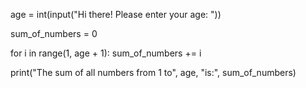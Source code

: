 age = int(input("Hi there! Please enter your age: "))

sum_of_numbers = 0

for i in range(1, age + 1):
    sum_of_numbers += i

print("The sum of all numbers from 1 to", age, "is:", sum_of_numbers)

